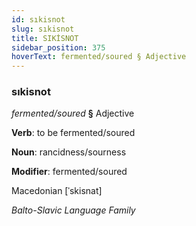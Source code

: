 ```yaml
---
id: sıkisnot
slug: sıkisnot
title: SIKİSNOT
sidebar_position: 375
hoverText: fermented/soured § Adjective
---
```


### sıkisnot

*fermented/soured* **§** Adjective

**Verb**: to be fermented/soured

**Noun**: rancidness/sourness

**Modifier**: fermented/soured

Macedonian [ˈskisnat]

*Balto-Slavic Language Family*